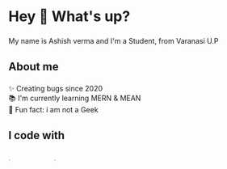 <h1 align="left">Hey 👋 What's up?</h1>

###

<p align="left">My name is Ashish verma and I'm a Student, from Varanasi U.P</p>

###

<h2 align="left">About me</h2>

###

<p align="left">✨ Creating bugs since 2020<br>📚 I'm currently learning MERN & MEAN <br>🎯 Fun fact: i am not a Geek</p>

###

<h2 align="left">I code with</h2>

###

<div align="left">
  <img src="https://cdn.jsdelivr.net/gh/devicons/devicon/icons/javascript/javascript-original.svg" height="4" alt="javascript logo"  />
  <img width="1" />
  <img src="https://cdn.jsdelivr.net/gh/devicons/devicon/icons/typescript/typescript-original.svg" height="4" alt="typescript logo"  />
  <img width="1" />
  <img src="https://cdn.jsdelivr.net/gh/devicons/devicon/icons/react/react-original.svg" height="4" alt="react logo"  />
  <img width="1" />
  <img src="https://cdn.jsdelivr.net/gh/devicons/devicon/icons/nextjs/nextjs-original.svg" height="4" alt="nextjs logo"  />
  <img width="1" />
  <img src="https://cdn.jsdelivr.net/gh/devicons/devicon/icons/storybook/storybook-original.svg" height="4" alt="storybook logo"  />
  <img width="1" />
  <img src="https://cdn.jsdelivr.net/gh/devicons/devicon/icons/nodejs/nodejs-original.svg" height="4" alt="nodejs logo"  />
  <img width="1" />
  <img src="https://cdn.jsdelivr.net/gh/devicons/devicon/icons/nestjs/nestjs-original.svg" height="4" alt="nestjs logo"  />
  <img width="1" />
  <img src="https://cdn.jsdelivr.net/gh/devicons/devicon/icons/jest/jest-plain.svg" height="4" alt="jest logo"  />
</div>

###
